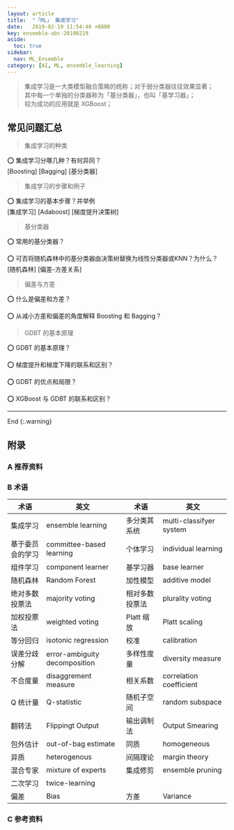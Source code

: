 ```yaml
---
layout: article
title:  "「ML」 集成学习"
date:   2019-02-19 11:54:40 +0800
key: ensemble-abc-20190219
aside:
  toc: true
sidebar:
  nav: ML_Ensemble
category: [AI, ML, ensemble_learning]
---
```


>集成学习是一大类模型融合策略的统称；对于弱分类器往往效果显著；    
其中每一个单独的分类器称为「基分类器」，也叫「基学习器」；    
较为成功的应用就是 XGBoost；     


## 常见问题汇总
>集成学习的种类  

:o: 集成学习分哪几种？有何异同？  
[Boosting] [Bagging] [基分类器]  

>集成学习的步骤和例子  

:o: 集成学习的基本步骤？并举例  
[集成学习] [Adaboost] [梯度提升决策树]  

>基分类器  

:o: 常用的基分类器？  

:o: 可否将随机森林中的基分类器由决策树替换为线性分类器或KNN？为什么？  
[随机森林] [偏差-方差关系]   

>偏差与方差  


:o: 什么是偏差和方差？  

:o: 从减小方差和偏差的角度解释 Boosting 和 Bagging？  

>GDBT 的基本原理  

:o: GDBT 的基本原理？  

:o: 梯度提升和梯度下降的联系和区别？  

:o: GDBT 的优点和局限？  

:o: XGBoost 与 GDBT 的联系和区别？  


-------------------  
 End
{:.warning}  

## 附录

### A 推荐资料

### B 术语

| 术语 | 英文 | 术语 | 英文 |
| --- | --- | --- | --- |
| 集成学习  | ensemble learning | 多分类其系统 | multi-classifyer system |
|基于委员会的学习 | committee-based learning | 个体学习 | individual learning |
| 组件学习 | component learner| 基学习器 | base learner |
| 随机森林 | Random Forest | 加性模型 | additive model |
| 绝对多数投票法 | majority voting | 相对多数投票法 | plurality voting |
|  加权投票法 | weighted voting | Platt 缩放 | Platt scaling |
| 等分回归 | isotonic regression | 校准 | calibration |
| 误差分歧分解 | error-ambiguity decomposition | 多样性度量 | diversity measure |
| 不合度量 | disaggrement measure | 相关系数 | correlation coefficient |
| Q 统计量 | Q-statistic | 随机子空间 | random subspace |
| 翻转法 | Flippingt Output | 输出调制法 | Output Smearing |
|包外估计 | out-of-bag estimate | 同质 | homogeneous |
| 异质 | heterogenous | 间隔理论 | margin theory |
| 混合专家 | mixture of experts | 集成修剪 | ensemble pruning |
| 二次学习 | twice-learning |  
| 偏差 | Bias | 方差 | Variance |



### C 参考资料
[^1]: 诸葛越. 百面机器学习[M]. 北京:人民邮电出版社. 2018.   

[^2]: 周志华. 机器学习[M]. 北京:清华大学出版社, 2016.   
